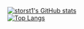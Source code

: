 [![storst1's GitHub stats](https://github-readme-stats-phi-eight-41.vercel.app/api?username=storst1)](https://github.com/storst1/github-readme-stats) </br>
[![Top Langs](https://github-readme-stats-phi-eight-41.vercel.app/api/top-langs/?username=storst1&layout=donut-vertical)](https://github.com/storst1/github-readme-stats)
